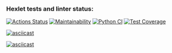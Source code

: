 ### Hexlet tests and linter status:
[![Actions Status](https://github.com/ilya-ship-it/python-project-50/actions/workflows/hexlet-check.yml/badge.svg)](https://github.com/ilya-ship-it/python-project-50/actions) [![Maintainability](https://api.codeclimate.com/v1/badges/384256012a92e35bd0a2/maintainability)](https://codeclimate.com/github/ilya-ship-it/python-project-50/maintainability) [![Python CI](https://github.com/ilya-ship-it/python-project-50/actions/workflows/check.yml/badge.svg)](https://github.com/ilya-ship-it/python-project-50/actions/workflows/check.yml) [![Test Coverage](https://api.codeclimate.com/v1/badges/384256012a92e35bd0a2/test_coverage)](https://codeclimate.com/github/ilya-ship-it/python-project-50/test_coverage)


[![asciicast](https://asciinema.org/a/LdDDas6a9SvuS5QIkv9UVRgOp.svg)](https://asciinema.org/a/LdDDas6a9SvuS5QIkv9UVRgOp)

[![asciicast](https://asciinema.org/a/HDy1QYsiOmO4m9azjchnY2RfK.svg)](https://asciinema.org/a/HDy1QYsiOmO4m9azjchnY2RfK)